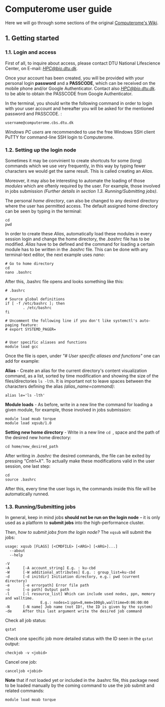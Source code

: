 # Computerome user guide

Here we will go through some sections of the original [Computerome's Wiki](https://www.computerome.dk/).

## 1. Getting started

### 1.1. Login and access

First of all, to inquire about access, please contact DTU National Lifescience Center, on E-mail: *HPC@bio.dtu.dk.*

Once your account has been created, you will be provided with your personal login **password** and a **PASSCODE**, which can be received on the mobile phone and/or Google Authenticator. Contact also *HPC@bio.dtu.dk.* to be able to obtain the PASSCODE from Google Authenticator.

In the terminal, you should write the following command in order to login with your user account and hereafter you will be asked for the mentioned password and PASSCODE. :

```
username@computerome.cbs.dtu.dk
```

*Windows PC users* are recommended to use the free Windows SSH client PuTTY for command-line SSH login to Computerome.

### 1.2. Setting up the login node

Sometimes it may be convinient to create shortcuts for some (long) commands which we use very frequently, in this way by typing fewer characters we would get the same result. This is called creating an *Alias*.

Moreover, it may also be interesting to automate the loading of those *modules* which are oftenly required by the user. For example, those involved in jobs submission *(Further details in section 1.3. Running/Submitting jobs)*. 

The personal *home directory*, can also be changed to any desired directory where the user has permitted access. The default assigned home directory can be seen by typing in the terminal:

```
cd
pwd
```

In order to create these *Alias*, automatically load these modules in every session login and change the home directory, the *.bashrc* file has to be modified. *Alias* have to be defined and the command for loading a certain module has to be written in the *.bashrc* file.
This can be done with any terminal-text editor, the next example uses *nano*:

```
# Go to home directory
cd
nano .bashrc
```

After this, .bashrc file opens and looks something like this:

```
# .bashrc

# Source global definitions
if [ -f /etc/bashrc ]; then
        . /etc/bashrc
fi

# Uncomment the following line if you don't like systemctl's auto-paging feature:
# export SYSTEMD_PAGER=


# User specific aliases and functions
module load gcc
```

Once the file is open, under *"# User specific aliases and functions"* one can add for example:

**Alias** - Create an alias for the current directory's content visualization command, as a list, sorted by  time modification and showing the size of the files/directories ```ls -lth```. It is important not to leave spaces between the characters defining the alias *(alias_name=command)*: 

```
alias le='ls -lth'
```
**Module loads** - As before, write in a new line the command for loading a given module, for example, those involved in jobs submission:

```
module load moab torque
module load xqsub/1.0
```
**Setting new home directory** - Write in a new line ```cd ```, space and the path of the desired new home directory:
```
cd home/new_desired_path
```


After writing in *.bashrc* the desired commands, the file can be exited by pressing *"Cntrl+X"*. To actually make these modifications valid in the user session, one last step:
```
cd
source .bashrc
```
After this, every time the user logs in, the commands inside this file will be automatically runned.


### 1.3. Running/Submitting jobs
In general, keep in mind jobs **should not be run on the login node** – it is only used as a platform to **submit jobs** into the high-performance cluster.

Then, *how to submit jobs from the login node?*
The ```xqsub``` will submit the jobs:
```
usage: xqsub [FLAGS] [<CMDFILE> [<ARG>] [<ARG>]...]
  --about
  --help

-V
-A      [-A account_string] E.g. : ku-cbd
-W      [-W additional_attributes] E.g. : group_list=ku-cbd
-d      [-d initdir] Initiation directory, e.g.: pwd (current directory)
-e      [-e errorpath] Error file path
-o      [-o path] Output path
-l      [-l resource_list] Which can include used nodes, ppn, memory and walltime.
                E.g.: nodes=1:ppn=8,mem=100gb,walltime=0:06:00:00
-N      [-N name] Job name (not ID!, the ID is given by the system)
-de     After this last argument write the desired job command
```

Check all job status:
```
qstat
```

Check one specific job more detailed status with the ID seen in the ```qstat``` output:
```
checkjob -v <jobid>
```

Cancel one job:
```
canceljob <jobid>
```


**Note** that if not loaded yet or included in the .bashrc file, this package need to be loaded manually by the coming command to use the job submit and related commands:
```
module load moab torque
```





